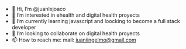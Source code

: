 - 👋 Hi, I’m @juanIxjoaco
- 👀 I’m interested in ehealth and digital health proyects
- 🌱 I’m currently learning javascript and loocking to become a full stack developer
- 💞️ I’m looking to collaborate on digital health proyects
- 📫 How to reach me: mail: juaniingelmo@gmail.com  

<!---
juanIxjoaco/juanIxjoaco is a ✨ special ✨ repository because its `README.md` (this file) appears on your GitHub profile.
You can click the Preview link to take a look at your changes.
--->
